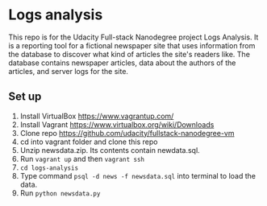 # Logs analysis
This repo is for the Udacity Full-stack Nanodegree project Logs Analysis. It is a reporting tool for a fictional newspaper site that uses information from the database to discover what kind of articles the site's readers like. The database contains newspaper articles, data about the authors of the articles, and server logs for the site. 


## Set up
1. Install VirtualBox https://www.vagrantup.com/
2. Install Vagrant https://www.virtualbox.org/wiki/Downloads
3. Clone repo https://github.com/udacity/fullstack-nanodegree-vm
4. cd into vagrant folder and clone this repo
5. Unzip newsdata.zip. Its contents contain newdata.sql.
6. Run `vagrant up` and then `vagrant ssh`
7. `cd logs-analysis `
7. Type command `psql -d news -f newsdata.sql` into terminal to load the data.
8. Run `python newsdata.py`
